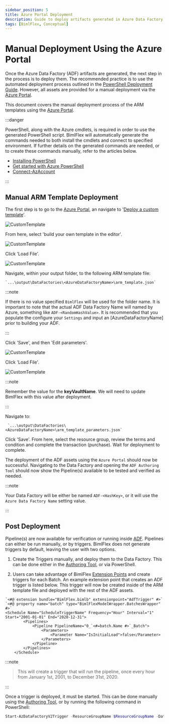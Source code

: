```yaml
---
sidebar_position: 5
title: Azure Portal Deployment
description: Guide to deploy artifacts generated in Azure Data Factory through the Azure portal
tags: [BimlFlex, Conceptual]
---
```

# Manual Deployment Using the Azure Portal

Once the Azure Data Factory (ADF) artifacts are generated, the next step in the process is to deploy them. The recommended practice is to use the automated deployment process outlined in the [PowerShell Deployment Guide](./using-powershell). However, all assets are provided for a manual deployment via the [Azure Portal](https://portal.azure.com).  

This document covers the manual deployment process of the ARM templates using the [Azure Portal](https://portal.azure.com).



:::danger

PowerShell, along with the Azure cmdlets, is required in order to use the generated PowerShell script. BimlFlex will automatically generate the commands needed to both install the cmdlets and connect to specified environment. If further details on the generated commands are needed, or to create these commands manually, refer to the articles below.  

* [Installing PowerShell](https://docs.microsoft.com/en-us/powershell/scripting/install/installing-powershell?view=powershell-7)  
* [Get started with Azure PowerShell](https://docs.microsoft.com/en-us/powershell/azure/get-started-azureps)  
* [Connect-AzAccount](https://docs.microsoft.com/en-us/powershell/module/az.accounts/connect-azaccount)  

:::


## Manual ARM Template Deployment

The first step is to go to the [Azure Portal](https://portal.azure.com), an navigate to '[Deploy a custom template](https://portal.azure.com/#create/Microsoft.Template)'.

![CustomTemplate](/img/bimlflex/deploy-a-custom-template.png "Deploy a custom template")

From here, select 'build your own template in the editor'.

![CustomTemplate](/img/bimlflex/build-your-own-template.png "Build your own template in the editor")

Click 'Load File'.

![CustomTemplate](/img/bimlflex/load-template.png "Load File")

Navigate, within your output folder, to the following ARM template file:

    `...\output\DataFactories\<AzureDataFactoryName>\arm_template.json`



:::note

If there is no value specified `BimlFlex` will be used for the folder name. It is important to note that the actual ADF Data Factory Name will named by Azure, something like `ADF-<RandomHashValue>`. It is recommended that you populate the configure your `Settings` and input an [AzureDataFactoryName] prior to building your ADF.

:::


Click 'Save', and then 'Edit parameters'.

![CustomTemplate](/img/bimlflex/load-template.png "Edit Parameters")

Click 'Load File'.

![CustomTemplate](/img/bimlflex/load-param-file.png "Load Parameter File")



:::note

Remember the value for the **keyVaultName**.  We will need to update BimlFlex with this value after deployment.

:::


Navigate to:

     `...\output\DataFactories\<AzureDataFactoryName>\arm_template_parameters.json`

Click 'Save'. From here, select the resource group, review the terms and condition and complete the transaction (purchase). Wait for deployment to complete.

The deployment of the ADF assets using the `Azure Portal` should now be successful. Navigating to the Data Factory and opening the `ADF Authoring Tool` should now show the Pipeline(s) available to be tested and verified as needed.



:::note

Your Data Factory will be either be named `ADF-<HashKey>`, or it will use the `Azure Data Factory Name` setting value.

:::


## Post Deployment

Pipeline(s) are now available for verification or running inside [ADF](https://docs.microsoft.com/en-us/azure/data-factory/author-visually). Pipelines can either be run manually, or by triggers. BimlFlex does not generate triggers by default, leaving the user with two options.

1. Create the Triggers manually, and deploy them to the Data Factory. This can be done either in the [Authoring Tool](https://docs.microsoft.com/en-us/azure/data-factory/author-visually), or via PowerShell.

2. Users can take advantage of BimlFlex [Extension Points](../concepts/extension-points) and create triggers for each Batch. An example extension point that creates an ADF trigger is listed below. This trigger will now be created inside of the ARM template file and deployed with the rest of the ADF assets.

```Biml
`<#@ extension bundle="BimlFlex.bimlb" extensionpoint="AdfTrigger" #>`
`<#@ property name="batch" type="BimlFlexModelWrapper.BatchesWrapper" #>`
<Schedule Name="ScheduleTriggerName" Frequency="Hour" Interval="1" Start="2001-01-01" End="2020-12-31">
        <Pipelines>
            <Pipeline PipelineName="0_`<#=batch.Name #>`_Batch">
                <Parameters>
                    <Parameter Name="IsInitialLoad">false</Parameter>
                </Parameters>
            </Pipeline>
        </Pipelines>
    </Schedule>
```



:::note

>This will create a trigger that will run the pipeline, once every hour from January 1st, 2001, to December 31st, 2020.

:::


Once a trigger is deployed, it must be started. This can be done manually using the [Authoring Tool](https://docs.microsoft.com/en-us/azure/data-factory/author-visually), or by running the following command in PowerShell:

```powershell
Start-AzDataFactoryV2Trigger -ResourceGroupName $ResourceGroupName -DataFactoryName $DataFactoryName -Name "ScheduleTriggerName"
```
